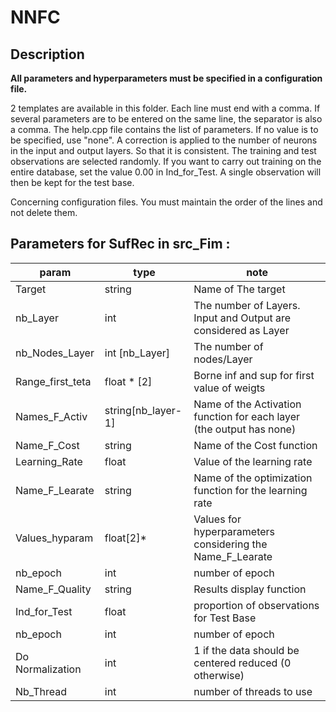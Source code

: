 # NNFC

## Description 

**All parameters and hyperparameters must be specified in a configuration file.**

2 templates are available in this folder. Each line must end with a comma. If several parameters are to be entered on the same line, the separator is also a comma. The help.cpp file contains the list of parameters. If no value is to be specified, use "none". A correction is applied to the number of neurons in the input and output layers. So that it is consistent. The training and test observations are selected randomly. If you want to carry out training on the entire database, set the value 0.00 in Ind_for_Test. A single observation will then be kept for the test base.

Concerning configuration files. You must maintain the order of the lines and not delete them.



## Parameters for SufRec in src_Fim :
|param|type|note|
|--------------------|--------|--------|
|    Target    |    string    | Name of The target |  
|    nb_Layer   |    int    | The number of Layers. Input and Output are considered as Layer | 
|    nb_Nodes_Layer  |    int [nb_Layer]    | The number of nodes/Layer | 
|    Range_first_teta  |    float * [2]    | Borne inf and sup for first value of weigts   | 
|    Names_F_Activ   |    string[nb_layer-1] | Name of the Activation function for each layer (the output has none) | 
|    Name_F_Cost    |   string   |  Name of the Cost function    | 
|    Learning_Rate    |    float    | Value of the learning rate|
|    Name_F_Learate    |    string    | Name of the optimization function for the learning rate | 
|    Values_hyparam    |    float[2]*   | Values for hyperparameters considering the Name_F_Learate| 
|    nb_epoch    |  int | number of epoch|
|    Name_F_Quality    |  string | Results display function|
|    Ind_for_Test    |  float | proportion of observations for Test Base|
|    nb_epoch    |  int | number of epoch|
|    Do Normalization    |  int | 1 if the data should be centered reduced (0 otherwise)|
|    Nb_Thread    |  int | number of threads to use|

